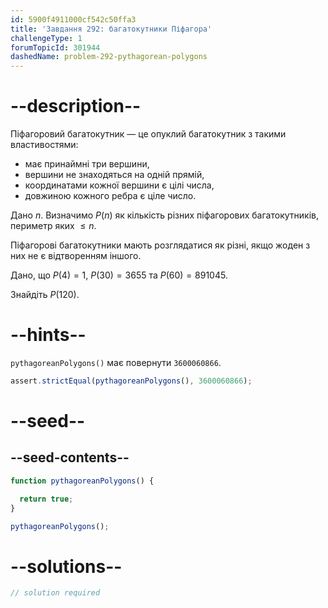 ```yaml
---
id: 5900f4911000cf542c50ffa3
title: 'Завдання 292: багатокутники Піфагора'
challengeType: 1
forumTopicId: 301944
dashedName: problem-292-pythagorean-polygons
---
```


# --description--

Піфагоровий багатокутник — це опуклий багатокутник з такими властивостями:

- має принаймні три вершини,
- вершини не знаходяться на одній прямій,
- координатами кожної вершини є цілі числа,
- довжиною кожного ребра є ціле число.

Дано $n$. Визначимо $P(n)$ як кількість різних піфагорових багатокутників, периметр яких $≤ n$.

Піфагорові багатокутники мають розглядатися як різні, якщо жоден з них не є відтворенням іншого.

Дано, що $P(4) = 1$, $P(30) = 3655$ та $P(60) = 891045$.

Знайдіть $P(120)$.

# --hints--

`pythagoreanPolygons()` має повернути `3600060866`.

```js
assert.strictEqual(pythagoreanPolygons(), 3600060866);
```

# --seed--

## --seed-contents--

```js
function pythagoreanPolygons() {

  return true;
}

pythagoreanPolygons();
```

# --solutions--

```js
// solution required
```
